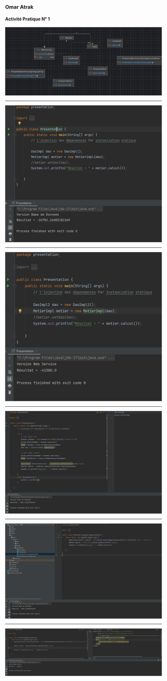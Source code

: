 <h3>Omar Atrak</h3>
<h4>Activité Pratique N° 1</h4>
<img src="captures/img.png">
<hr/>
<img src="captures/img_2.png">
<hr/>
<img src="captures/img_3.png">
<hr/>
<img src="captures/img_4.png">
<hr/>
<img src="captures/img_5.png">
<hr/>
<img src="captures/img_6.png">
